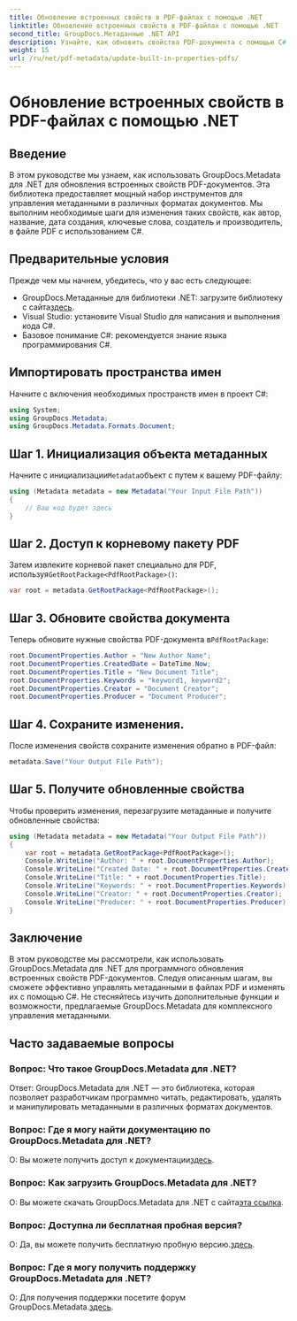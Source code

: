 ```yaml
---
title: Обновление встроенных свойств в PDF-файлах с помощью .NET
linktitle: Обновление встроенных свойств в PDF-файлах с помощью .NET
second_title: GroupDocs.Метаданные .NET API
description: Узнайте, как обновить свойства PDF-документа с помощью C# и GroupDocs.Metadata для .NET. Измените автора, заголовок, ключевые слова и многое другое программно.
weight: 15
url: /ru/net/pdf-metadata/update-built-in-properties-pdfs/
---
```


# Обновление встроенных свойств в PDF-файлах с помощью .NET

## Введение
В этом руководстве мы узнаем, как использовать GroupDocs.Metadata для .NET для обновления встроенных свойств PDF-документов. Эта библиотека предоставляет мощный набор инструментов для управления метаданными в различных форматах документов. Мы выполним необходимые шаги для изменения таких свойств, как автор, название, дата создания, ключевые слова, создатель и производитель, в файле PDF с использованием C#.
## Предварительные условия
Прежде чем мы начнем, убедитесь, что у вас есть следующее:
-  GroupDocs.Метаданные для библиотеки .NET: загрузите библиотеку с сайта[здесь](https://releases.groupdocs.com/metadata/net/).
- Visual Studio: установите Visual Studio для написания и выполнения кода C#.
- Базовое понимание C#: рекомендуется знание языка программирования C#.

## Импортировать пространства имен
Начните с включения необходимых пространств имен в проект C#:
```csharp
using System;
using GroupDocs.Metadata;
using GroupDocs.Metadata.Formats.Document;
```
## Шаг 1. Инициализация объекта метаданных
 Начните с инициализации`Metadata`объект с путем к вашему PDF-файлу:
```csharp
using (Metadata metadata = new Metadata("Your Input File Path"))
{
    // Ваш код будет здесь
}
```
## Шаг 2. Доступ к корневому пакету PDF
 Затем извлеките корневой пакет специально для PDF, используя`GetRootPackage<PdfRootPackage>()`:
```csharp
var root = metadata.GetRootPackage<PdfRootPackage>();
```
## Шаг 3. Обновите свойства документа
 Теперь обновите нужные свойства PDF-документа в`PdfRootPackage`:
```csharp
root.DocumentProperties.Author = "New Author Name";
root.DocumentProperties.CreatedDate = DateTime.Now;
root.DocumentProperties.Title = "New Document Title";
root.DocumentProperties.Keywords = "keyword1, keyword2";
root.DocumentProperties.Creator = "Document Creator";
root.DocumentProperties.Producer = "Document Producer";
```
## Шаг 4. Сохраните изменения.
После изменения свойств сохраните изменения обратно в PDF-файл:
```csharp
metadata.Save("Your Output File Path");
```
## Шаг 5. Получите обновленные свойства
Чтобы проверить изменения, перезагрузите метаданные и получите обновленные свойства:
```csharp
using (Metadata metadata = new Metadata("Your Output File Path"))
{
    var root = metadata.GetRootPackage<PdfRootPackage>();
    Console.WriteLine("Author: " + root.DocumentProperties.Author);
    Console.WriteLine("Created Date: " + root.DocumentProperties.CreatedDate);
    Console.WriteLine("Title: " + root.DocumentProperties.Title);
    Console.WriteLine("Keywords: " + root.DocumentProperties.Keywords);
    Console.WriteLine("Creator: " + root.DocumentProperties.Creator);
    Console.WriteLine("Producer: " + root.DocumentProperties.Producer);
}
```

## Заключение
В этом руководстве мы рассмотрели, как использовать GroupDocs.Metadata для .NET для программного обновления встроенных свойств PDF-документов. Следуя описанным шагам, вы сможете эффективно управлять метаданными в файлах PDF и изменять их с помощью C#. Не стесняйтесь изучить дополнительные функции и возможности, предлагаемые GroupDocs.Metadata для комплексного управления метаданными.

## Часто задаваемые вопросы
### Вопрос: Что такое GroupDocs.Metadata для .NET?
Ответ: GroupDocs.Metadata для .NET — это библиотека, которая позволяет разработчикам программно читать, редактировать, удалять и манипулировать метаданными в различных форматах документов.
### Вопрос: Где я могу найти документацию по GroupDocs.Metadata для .NET?
 О: Вы можете получить доступ к документации[здесь](https://tutorials.groupdocs.com/metadata/net/).
### Вопрос: Как загрузить GroupDocs.Metadata для .NET?
 О: Вы можете скачать GroupDocs.Metadata для .NET с сайта[эта ссылка](https://releases.groupdocs.com/metadata/net/).
### Вопрос: Доступна ли бесплатная пробная версия?
 О: Да, вы можете получить бесплатную пробную версию.[здесь](https://releases.groupdocs.com/).
### Вопрос: Где я могу получить поддержку GroupDocs.Metadata для .NET?
 О: Для получения поддержки посетите форум GroupDocs.Metadata.[здесь](https://forum.groupdocs.com/c/metadata/14).